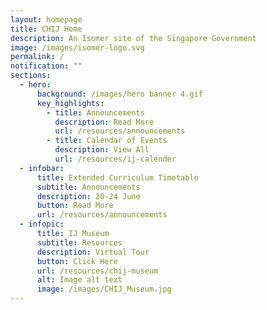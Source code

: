```yaml
---
layout: homepage
title: CHIJ Home
description: An Isomer site of the Singapore Government
image: /images/isomer-logo.svg
permalink: /
notification: ""
sections:
  - hero:
      background: /images/hero banner 4.gif
      key_highlights:
        - title: Announcements
          description: Read More
          url: /resources/announcements
        - title: Calendar of Events
          description: View All
          url: /resources/ij-calender
  - infobar:
      title: Extended Curriculum Timetable
      subtitle: Announcements
      description: 20-24 June
      button: Read More
      url: /resources/announcements
  - infopic:
      title: IJ Museum
      subtitle: Resources
      description: Virtual Tour
      button: Click Here
      url: /resources/chij-museum
      alt: Image alt text
      image: /images/CHIJ_Museum.jpg
---
```



